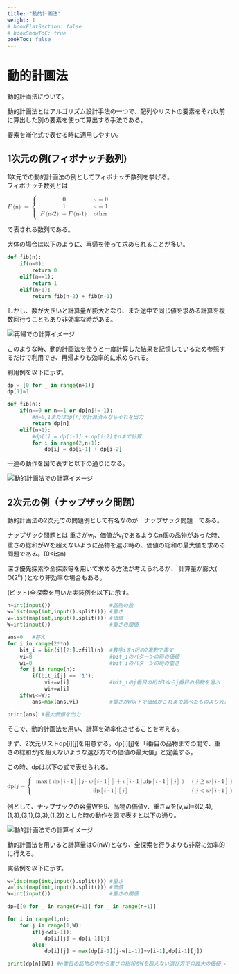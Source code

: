 ```yaml
---
title: "動的計画法"
weight: 1
# bookFlatSection: false
# bookShowToC: true
bookToc: false
---
```


# 動的計画法

動的計画法について。

動的計画法とはアルゴリズム設計手法の一つで、配列やリストの要素をそれ以前に算出した別の要素を使って算出する手法である。

要素を漸化式で表せる時に適用しやすい。  

## 1次元の例(フィボナッチ数列)

1次元での動的計画法の例としてフィボナッチ数列を挙げる。  
フィボナッチ数列とは  

<math>
<mi>F</mi> 
<mo>(n)</mo>
<mo>=</mo>
<mrow>
    <mo rspace="0.25em">{</mo>
    <mtable columnalign="left" columnspacing="0.5em">
        <mtr>
            <mtd><mn>0</mn></mtd>
            <mtd>
                <mi>n</mi>
                <mo>=</mo>
                <mn>0</mn>
            </mtd>
        </mtr>
        <mtr>
            <mtd><mn>1</mn></mtd>
            <mtd>
                <mi>n</mi>
                <mo>=</mo>
                <mn>1</mn>
            </mtd>
        </mtr>
        <mtr>
            <mtd>
                    <mi>F</mi> 
                    <mo>(n-2)</mo>
                <mo>+</mo>
                    <mi>F</mi>
                    <mo>(n-1)</mo> 
            </mtd>
            <mtd>
                <mtext>other</mtext>
            </mtd>
        </mtr>
</mrow>
</math>

で表される数列である。

大体の場合は以下のように、再帰を使って求められることが多い。

```python
def fib(n):
    if(n=0):
        return 0
    elif(n==1):
        return 1
    elif(n>1):
        return fib(n-2) + fib(n-1)
```

しかし、数が大きいと計算量が膨大となり、また途中で同じ値を求める計算を複数回行うこともあり非効率な時がある。  

![再帰での計算イメージ](/img/procon/dynamic_planning1.png)

このような時、動的計画法を使うと一度計算した結果を記憶しているため参照するだけで利用でき、再帰よりも効率的に求められる。  

利用例を以下に示す。  

```python
dp = [0 for _ in range(n+1)]
dp[1]=1

def fib(n):
    if(n==0 or n==1 or dp[n]!=-1):
        #n=0,1またはdp[n]が計算済みならそれを出力
        return dp[n]
    elif(n>1):
        #dp[i] = dp[i-1] + dp[i-2]をnまで計算
        for i in range(2,n+1):
            dp[i] = dp[i-1] + dp[i-2]
```

一連の動作を図で表すと以下の通りになる。

![動的計画法での計算イメージ](/img/procon/dynamic_planning2.png)


## 2次元の例（ナップザック問題）

動的計画法の2次元での問題例として有名なのが　ナップザック問題　である。  

ナップザック問題とは
重さがw<sub>i</sub>、価値がv<sub>i</sub>であるようなn個の品物があった時、重さの総和がWを超えないように品物を選ぶ時の、価値の総和の最大値を求める問題である。(0<i≦n)

深さ優先探索や全探索等を用いて求める方法が考えられるが、
計算量が膨大( O(2<sup>n</sup>) )となり非効率な場合もある。

(ビット)全探索を用いた実装例を以下に示す。

```python
n=int(input())                   #品物の数
w=list(map(int,input().split())) #重さ
v=list(map(int,input().split())) #価値
W=int(input())                   #重さの閾値

ans=0   #答え
for i in range(2**n):
    bit_i = bin(i)[2:].zfill(n)  #数字iをn桁の2進数で表す
    vi=0                         #bit_iのパターンの時の価値
    wi=0                         #bit_iのパターンの時の重さ
    for j in range(n):
        if(bit_i[j] == '1'):
            vi+=v[i]             #bit_iのj番目の桁が1ならj番目の品物を選ぶ
            wi+=w[i]
    if(wi<=W):                  
        ans=max(ans,vi)          #重さがW以下で価値がこれまで調べたものより大きいならそれを最大価値とする

print(ans) #最大価値を出力
```

そこで、動的計画法を用い、計算を効率化させることを考える。  

まず、2次元リストdp[i][j]を用意する。dp[i][j]を「i番目の品物までの間で、重さの総和がjを超えないような選び方での価値の最大値」と定義する。

この時、dpは以下の式で表せられる。

<math>
<mi>dp</mi> 
<mfenced open="[" close="]"><mi>i</mi></mfenced>
<mfenced open="[" close="]"><mi>j</mi></mfenced>
<mo>=</mo>
<mrow>
    <mo rspace="0.25em">{</mo>
    <mtable columnalign="left" columnspacing="0.5em">
        <mtr>
            <mtd>
                <mi>max</mi>
                <mo>(</mo>
                <mi>dp</mi> 
                <mo>[</mo>
                <mi>i</mi>
                <mo>-</mo>
                <mn>1</mn>
                <mo>]</mo>
                <mo>[</mo>
                <mi>j</mi>
                <mo>-</mo>
                <mi>w</mi>
                <mo>[</mo>
                <mi>i</mi>
                <mo>-</mo>
                <mn>1</mn>
                <mo>]</mo>
                <mo>]</mo>
                <mo>+</mo>                
                <mi>v</mi> 
                <mo>[</mo>
                <mi>i</mi>
                <mo>-</mo>
                <mn>1</mn>
                <mo>]</mo>
                <mi>,</mi>
                <mi>dp</mi> 
                <mo>[</mo>
                <mi>i</mi>
                <mo>-</mo>
                <mn>1</mn>
                <mo>]</mo>
                <mo>[</mo>
                <mi>j</mi>
                <mo>]</mo>
                <mo>)</mo>
            </mtd>
            <mtd>
                <mo>(</mo>
                <mi>j</mi>
                <mo>&gE;</mo>
                <mi>w</mi> 
                <mo>[</mo>
                <mi>i</mi>
                <mo>-</mo>
                <mn>1</mn>
                <mo>]</mo>
                <mo>)</mo>
            </mtd>
        </mtr>
        <mtr>
            <mtd>
                <mi>dp</mi> 
                <mo>[</mo>
                <mi>i</mi>
                <mo>-</mo>
                <mn>1</mn>
                <mo>]</mo>
                <mo>[</mo>
                <mi>j</mi>
                <mo>]</mo>
            </mtd>
            <mtd>
                <mo>(</mo>
                <mi>j</mi>
                <mo><</mo>
                <mi>w</mi> 
                <mo>[</mo>
                <mi>i</mi>
                <mo>-</mo>
                <mn>1</mn>
                <mo>]</mo>
                <mo>)</mo>
            </mtd>
        </mtr>
</mrow>
</math>

例として、ナップザックの容量Wを9、品物の価値v、重さwを(v,w)={(2,4),(1,3),(3,1),(3,3),(1,2)}とした時の動作を図で表すと以下の通り。

![動的計画法での計算イメージ](/img/procon/dynamic_planning3.png)


動的計画法を用いると計算量はO(nW)となり、全探索を行うよりも非常に効率的に行える。

実装例を以下に示す。

```python
w=list(map(int,input().split())) #重さ
v=list(map(int,input().split())) #価値
W=int(input())                   #重さの閾値

dp=[[0 for _ in range(W+1)] for _ in range(n+1)]

for i in range(1,n):
    for j in range(1,W):
        if(j<w[i-1]):
            dp[i][j] = dp[i-1][j]
        else:
            dp[i][j] = max(dp[i-1][j-w[i-1]]+v[i-1],dp[i-1][j])

print(dp[n][W]) #n番目の品物の中から重さの総和がWを超えない選び方での最大の価値 = 答え
```